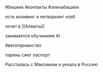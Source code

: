 #бишкек #контакты #элинабишкек

есть коливинг и нетворкинг клаб

хочет в [[Алматы]]

занимается обучением AI

#вегетарианство

парень сжег паспорт

Рассталась с Максимом и уехала в Россию